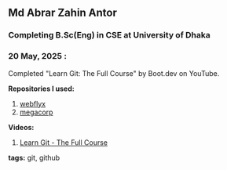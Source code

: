 ## Md Abrar Zahin Antor
### Completing B.Sc(Eng) in CSE at University of Dhaka

### **20 May, 2025 :**

Completed "Learn Git: The Full Course" by Boot.dev on YouTube. 

**Repositories I used:** 
1. [webflyx](https://github.com/realabrarzahin/webflyx)
2. [megacorp](https://github.com/realabrarzahin/megacorp)

**Videos:**
1. [Learn Git - The Full Course](https://youtu.be/rH3zE7VlIMs?si=031hahakZL3vRSxs)

**tags:** git, github

